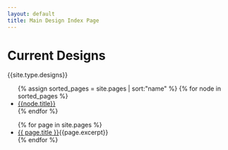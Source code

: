```yaml
---
layout: default
title: Main Design Index Page
---
```


# Current Designs


{{site.type.designs}}


<ul>
{% assign sorted_pages = site.pages | sort:"name" %}
{% for node in sorted_pages %}
  <li><a href="{{node.url}}">{{node.title}}</a></li>
{% endfor %}
</ul>

<ul>
  {% for page in site.pages %}
    <li>
      <a href="{{ page.url }}">{{ page.title }}</a>{{page.excerpt}}
    </li>
  {% endfor %}
</ul>
